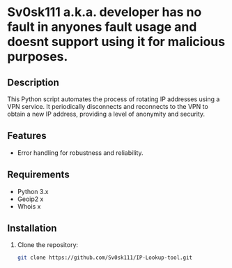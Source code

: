 # Sv0sk111 a.k.a. developer has no fault in anyones fault usage and doesnt support using it for malicious purposes.

## Description
This Python script automates the process of rotating IP addresses using a VPN service. It periodically disconnects and reconnects to the VPN to obtain a new IP address, providing a level of anonymity and security.

## Features
- Error handling for robustness and reliability.

## Requirements
- Python 3.x
- Geoip2 x
- Whois x 

## Installation
1. Clone the repository:
   ```bash
   git clone https://github.com/Sv0sk111/IP-Lookup-tool.git
